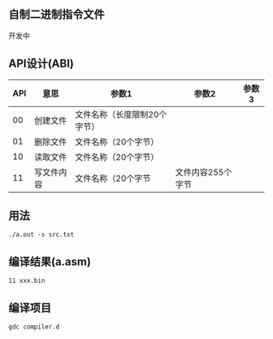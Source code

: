 ## 自制二进制指令文件
开发中
## API设计(ABI)
| API | 意思 | 参数1 | 参数2 | 参数3|
| --- | ---  | ---  | ---  | --- |
| 00 | 创建文件| 文件名称（长度限制20个字节）|
| 01 | 删除文件 | 文件名称（20个字节）|
| 10 | 读取文件| 文件名称（20个字节）|
| 11 | 写文件内容| 文件名称（20个字节| 文件内容255个字节|
## 用法
```
./a.out -s src.txt
```
## 编译结果(a.asm)
```
11 xxx.bin
```
## 编译项目
```
gdc compiler.d 
```
